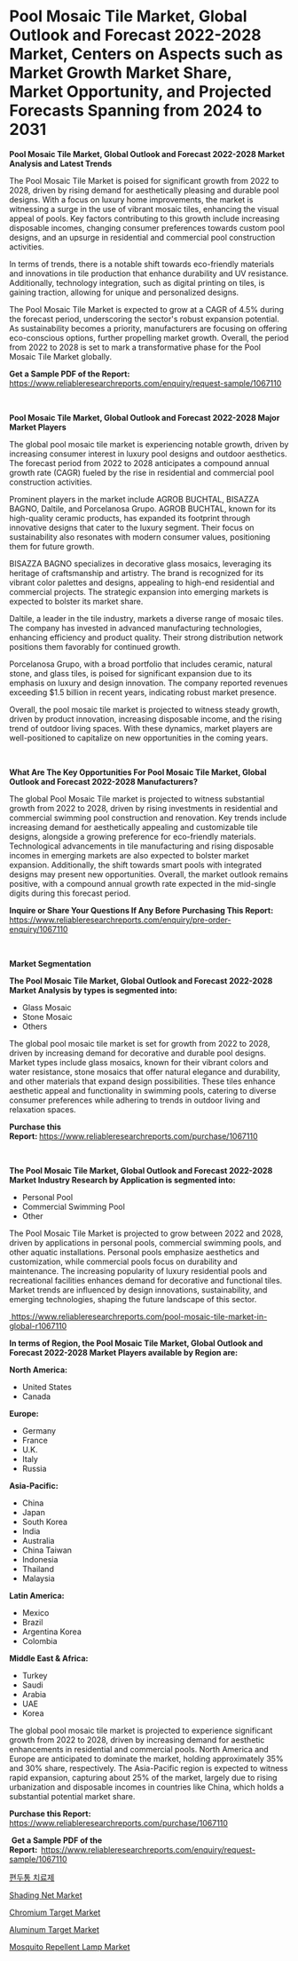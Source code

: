 <p><h1>Pool Mosaic Tile Market, Global Outlook and Forecast 2022-2028 Market, Centers on Aspects such as Market Growth Market Share, Market Opportunity, and Projected Forecasts Spanning from 2024 to 2031</h1></p><p><strong>Pool Mosaic Tile Market, Global Outlook and Forecast 2022-2028 Market Analysis and Latest Trends</strong></p>
<p><p>The Pool Mosaic Tile Market is poised for significant growth from 2022 to 2028, driven by rising demand for aesthetically pleasing and durable pool designs. With a focus on luxury home improvements, the market is witnessing a surge in the use of vibrant mosaic tiles, enhancing the visual appeal of pools. Key factors contributing to this growth include increasing disposable incomes, changing consumer preferences towards custom pool designs, and an upsurge in residential and commercial pool construction activities.</p><p>In terms of trends, there is a notable shift towards eco-friendly materials and innovations in tile production that enhance durability and UV resistance. Additionally, technology integration, such as digital printing on tiles, is gaining traction, allowing for unique and personalized designs. </p><p>The Pool Mosaic Tile Market is expected to grow at a CAGR of 4.5% during the forecast period, underscoring the sector's robust expansion potential. As sustainability becomes a priority, manufacturers are focusing on offering eco-conscious options, further propelling market growth. Overall, the period from 2022 to 2028 is set to mark a transformative phase for the Pool Mosaic Tile Market globally.</p></p>
<p><strong>Get a Sample PDF of the Report:&nbsp;</strong> <a href="https://www.reliableresearchreports.com/enquiry/request-sample/1067110">https://www.reliableresearchreports.com/enquiry/request-sample/1067110</a></p>
<p>&nbsp;</p>
<p><strong>Pool Mosaic Tile Market, Global Outlook and Forecast 2022-2028 Major Market Players</strong></p>
<p><p>The global pool mosaic tile market is experiencing notable growth, driven by increasing consumer interest in luxury pool designs and outdoor aesthetics. The forecast period from 2022 to 2028 anticipates a compound annual growth rate (CAGR) fueled by the rise in residential and commercial pool construction activities.</p><p>Prominent players in the market include AGROB BUCHTAL, BISAZZA BAGNO, Daltile, and Porcelanosa Grupo. AGROB BUCHTAL, known for its high-quality ceramic products, has expanded its footprint through innovative designs that cater to the luxury segment. Their focus on sustainability also resonates with modern consumer values, positioning them for future growth.</p><p>BISAZZA BAGNO specializes in decorative glass mosaics, leveraging its heritage of craftsmanship and artistry. The brand is recognized for its vibrant color palettes and designs, appealing to high-end residential and commercial projects. The strategic expansion into emerging markets is expected to bolster its market share.</p><p>Daltile, a leader in the tile industry, markets a diverse range of mosaic tiles. The company has invested in advanced manufacturing technologies, enhancing efficiency and product quality. Their strong distribution network positions them favorably for continued growth.</p><p>Porcelanosa Grupo, with a broad portfolio that includes ceramic, natural stone, and glass tiles, is poised for significant expansion due to its emphasis on luxury and design innovation. The company reported revenues exceeding $1.5 billion in recent years, indicating robust market presence.</p><p>Overall, the pool mosaic tile market is projected to witness steady growth, driven by product innovation, increasing disposable income, and the rising trend of outdoor living spaces. With these dynamics, market players are well-positioned to capitalize on new opportunities in the coming years.</p></p>
<p>&nbsp;</p>
<p><strong>What Are The Key Opportunities For Pool Mosaic Tile Market, Global Outlook and Forecast 2022-2028 Manufacturers?</strong></p>
<p><p>The global Pool Mosaic Tile market is projected to witness substantial growth from 2022 to 2028, driven by rising investments in residential and commercial swimming pool construction and renovation. Key trends include increasing demand for aesthetically appealing and customizable tile designs, alongside a growing preference for eco-friendly materials. Technological advancements in tile manufacturing and rising disposable incomes in emerging markets are also expected to bolster market expansion. Additionally, the shift towards smart pools with integrated designs may present new opportunities. Overall, the market outlook remains positive, with a compound annual growth rate expected in the mid-single digits during this forecast period.</p></p>
<p><strong>Inquire or Share Your Questions If Any Before Purchasing This Report:</strong> <a href="https://www.reliableresearchreports.com/enquiry/pre-order-enquiry/1067110">https://www.reliableresearchreports.com/enquiry/pre-order-enquiry/1067110</a></p>
<p>&nbsp;</p>
<p><strong>Market Segmentation</strong></p>
<p><strong>The Pool Mosaic Tile Market, Global Outlook and Forecast 2022-2028 Market Analysis by types is segmented into:</strong></p>
<p><ul><li>Glass Mosaic</li><li>Stone Mosaic</li><li>Others</li></ul></p>
<p><p>The global pool mosaic tile market is set for growth from 2022 to 2028, driven by increasing demand for decorative and durable pool designs. Market types include glass mosaics, known for their vibrant colors and water resistance, stone mosaics that offer natural elegance and durability, and other materials that expand design possibilities. These tiles enhance aesthetic appeal and functionality in swimming pools, catering to diverse consumer preferences while adhering to trends in outdoor living and relaxation spaces.</p></p>
<p><strong>Purchase this Report:&nbsp;</strong><a href="https://www.reliableresearchreports.com/purchase/1067110">https://www.reliableresearchreports.com/purchase/1067110</a></p>
<p>&nbsp;</p>
<p><strong>The Pool Mosaic Tile Market, Global Outlook and Forecast 2022-2028 Market Industry Research by Application is segmented into:</strong></p>
<p><ul><li>Personal Pool</li><li>Commercial Swimming Pool</li><li>Other</li></ul></p>
<p><p>The Pool Mosaic Tile Market is projected to grow between 2022 and 2028, driven by applications in personal pools, commercial swimming pools, and other aquatic installations. Personal pools emphasize aesthetics and customization, while commercial pools focus on durability and maintenance. The increasing popularity of luxury residential pools and recreational facilities enhances demand for decorative and functional tiles. Market trends are influenced by design innovations, sustainability, and emerging technologies, shaping the future landscape of this sector.</p></p>
<p><a href="https://www.reliableresearchreports.com/pool-mosaic-tile-market-in-global-r1067110">&nbsp;https://www.reliableresearchreports.com/pool-mosaic-tile-market-in-global-r1067110</a></p>
<p><strong>In terms of Region, the Pool Mosaic Tile Market, Global Outlook and Forecast 2022-2028 Market Players available by Region are:</strong></p>
<p>
    <p> <strong> North America: </strong>
        <ul>
            <li>United States</li>
            <li>Canada</li>
        </ul>
        </p> 
    <p> <strong> Europe: </strong>
        <ul>
            <li>Germany</li>
            <li>France</li>
            <li>U.K.</li>
            <li>Italy</li>
            <li>Russia</li>
        </ul>
        </p> 
    <p> <strong> Asia-Pacific: </strong>
        <ul>
            <li>China</li>
            <li>Japan</li>
            <li>South Korea</li>
            <li>India</li>
            <li>Australia</li>
            <li>China Taiwan</li>
            <li>Indonesia</li>
            <li>Thailand</li>
            <li>Malaysia</li>
        </ul>
        </p> 
    <p> <strong> Latin America: </strong>
        <ul>
            <li>Mexico</li>
            <li>Brazil</li>
            <li>Argentina Korea</li>
            <li>Colombia</li>
        </ul>
        </p> 
    <p> <strong> Middle East & Africa: </strong>
        <ul>
            <li>Turkey</li>
            <li>Saudi</li>
            <li>Arabia</li>
            <li>UAE</li>
            <li>Korea</li>
        </ul>
    </p>
    </p>
<p><p>The global pool mosaic tile market is projected to experience significant growth from 2022 to 2028, driven by increasing demand for aesthetic enhancements in residential and commercial pools. North America and Europe are anticipated to dominate the market, holding approximately 35% and 30% share, respectively. The Asia-Pacific region is expected to witness rapid expansion, capturing about 25% of the market, largely due to rising urbanization and disposable incomes in countries like China, which holds a substantial potential market share.</p></p>
<p><strong>Purchase this Report: </strong><a href="https://www.reliableresearchreports.com/purchase/1067110">https://www.reliableresearchreports.com/purchase/1067110</a></p>
<p>&nbsp;<strong>Get a Sample PDF of the Report:&nbsp;&nbsp;</strong><a href="https://www.reliableresearchreports.com/enquiry/request-sample/1067110">https://www.reliableresearchreports.com/enquiry/request-sample/1067110</a></p>
<p><strong></strong></p>
<p><p><a href="https://medium.com/@jasonhill6262/%EC%84%B8%EA%B3%84-migraine-headache-drugs-market-%EC%9D%80-2024%EC%97%90%EC%84%9C-2031%EB%A1%9C-%EC%97%B0%ED%8F%89%EA%B7%A0-%EC%A6%9D%EA%B0%80%EC%9C%A8%EC%9D%84-%EB%B3%B4%EC%9D%BC-%EA%B2%83%EC%9C%BC%EB%A1%9C-%EC%98%88%EC%83%81%EB%90%A9%EB%8B%88%EB%8B%A4-d83e98e6d814">편두통 치료제</a></p><p><a href="https://medium.com/@abdulkoss1996/this-report-aims-to-deliver-an-in-depth-analysis-of-the-global-shading-net-market-offering-both-6eed8ab0ca05">Shading Net Market</a></p><p><a href="https://issuu.com/reportprime-2/docs/chromium-target-market-size-2030.pp_6f2ac2ebfc477d">Chromium Target Market</a></p><p><a href="https://issuu.com/reportprime-2/docs/aluminum-target-market-size-2030.pp_73ddca68fe2022">Aluminum Target Market</a></p><p><a href="https://medium.com/@abdulkoss1996/the-mosquito-repellent-lamp-market-has-experienced-impressive-growth-in-recent-years-expanding-f81def41f5ba">Mosquito Repellent Lamp Market</a></p></p>